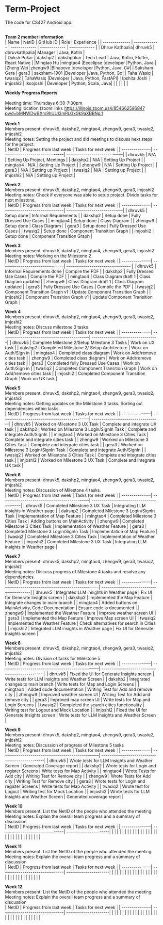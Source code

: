 # Term-Project
The code for CS427 Android app. 
<br/>
<br/>

<b>Team 2 member information</b>
<br/>
| Name           | NetID         | GitHub ID     | Role          | Experience    |
| -------------- | ------------- | ------------- | ------------- | ------------- |
| Dhruv Kathpalia| dhruvk5       | dhruvkathpalia| Manager       | Java, Kotlin  |            
|      Daksh Pokar          |     dakshp2          |    dakshpokar           |      Tech Lead         |     Java, Kotlin, Flutter, React Native          |
|Mingtao Hu      |mingtao4       |Eeeclipse      |developer      |Python, Java   |
|Zheng Wei       |zhengw9        |Bihapove       |developer      |Python, Java, C#|
| Saksham Gera   | gera3         | saksham-1901  |Developer      |Java, Python, Go|
| Taha Wasiq     | twasiq2        | TahaWasiq     |Developer      | Java, Python, FastAPI|
| Ipshita Joshi  | imjoshi2      | ikoojoshi     | Developer     | Python, Scala, Java|
|                |               |               |               |               |
<br/>


<b>Weekly Progress Reports</b>
</br> 
</br>
Meeting time: Thursdays 6:30-7:30pm
</br> 
Meeting location (zoom link): https://illinois.zoom.us/j/85466259684?pwd=bMNWDwBXrs9hUUl3mRLGxGk9aXBBNp.1
</br> 
</br>
<b>Week 1</b>
</br>
Members present: dhruvk5, dakshp2, mingtao4, zhengw9, gera3, twasiq2, imjoshi2</br>
Meeting notes: Setting the project and did meetings to discuss next steps for the project.
</br>
| NetID          | Progress from last week         | Tasks for next week          |
| ---------------| --------------------------------| -----------------------------|
| dhruvk5        | N/A                             | Setting Up Project, Meetings |
| dakshp2        | N/A                             | Setting Up Project           |
| mingtao4       | N/A                             | Setting Up Project           |
| zhengw9        | N/A                             | Setting Up Project           |
| gera3          | N/A                             | Setting up Project           |
| twasiq2        | N/A                             | Setting up Project           |
| imjoshi2       | N/A                             | Setting up Project           |
</br>


<b>Week 2</b>
</br>
Members present: dhruvk5, dakshp2, mingtao4, zhengw9, gera3, imjoshi2
</br>
Meeting notes: Check if everyone was able to setup project. Divide tasks for next milestone.
</br>
| NetID          | Progress from last week         | Tasks for next week          |
| ---------------| --------------------------------| -----------------------------|
| dhruvk5        | Setup done                      | Informal Requirements        |
| dakshp2        | Setup done                      | Fully Dressed Use Cases      |
| mingtao4       | Setup done                      | Class Diagram                |
| zhengw9        | Setup done                      | Class Diagram                |
| gera3          | Setup done                      | Fully Dressed Use Cases      |
| twasiq2        | Setup done                      | Component Transition Graph   |
| imjoshi2       | Setup done                      | Component Transition Graph   |
</br>


<b>Week 3</b>
</br>
Members present: dhruvk5, dakshp2, mingtao4, zhengw9, gera3, imjoshi2
</br>
Meeting notes: Working on the Milestone 2
</br>
| NetID          | Progress from last week         | Tasks for next week               |
| ---------------| --------------------------------| --------------------------------- |
| dhruvk5        | Informal Requirements done      | Compile the PDF                   |
| dakshp2        | Fully Dressed Use Cases         | Compile the PDF                   |
| mingtao4       | Class Diagram draft 1           | Class Diagram updated             |
| zhengw9        | Class Diagram draft 1           | Class Diagram updated             |
| gera3          | Fully Dressed Use Cases         | Compile the PDF                   |
| twasiq2        | Component Transition Graph v1   | Update Component Transition Graph |
| imjoshi2       | Component Transition Graph v1   | Update Component Transition Graph |
</br>


<b>Week 4</b>
</br>
Members present: dhruvk5, dakshp2, mingtao4, zhengw9, gera3, twasiq2, imjoshi2
</br>
Meeting notes: Discuss milestone 3 tasks
</br>
| NetID          | Progress from last week                      | Tasks for next week               |
| ---------------| ---------------------------------------------| ----------------------------------|
| dhruvk5        | Complete Milestone 2/Setup Milestone 3 Tasks | Work on UX task                   |
| dakshp2        | Completed Milestone 2/ Setup Architecture    | Work on Auth/Sign in              |
| mingtao4       | Completed class diagram                      | Work on Add/remove cities task    |
| zhengw9        | Completed class diagram                      | Work on Add/remove cities task    |
| gera3          | Completed fully Dressed Use Cases            | Work on Auth/Sign in              |
| twasiq2        | Completed Component Transition Graph         | Work on Add/remove cities task    |
| imjoshi2       | Completed Component Transition Graph         | Work on UX task                   |
</br>


<b>Week 5</b>
</br>
Members present: dhruvk5, dakshp2, mingtao4, zhengw9, gera3, twasiq2, imjoshi2
</br>
Meeting notes: Getting updates on the Milestone 3 tasks. Sorting out dependencies within tasks.
</br>
| NetID          | Progress from last week                      | Tasks for next week                |
| ---------------| ---------------------------------------------| -----------------------------------|
| dhruvk5        | Worked on Milestone 3 UX Task                | Complete and integrate UX task     |
| dakshp2        | Worked on Milestone 3 Login/SignIn Task      | Complete and integrate Auth/SignIn |
| mingtao4       | Worked on Milestone 3 Cities Task            | Complete and integrate cities task |
| zhengw9        | Worked on Milestone 3 Cities Task            | Complete and integrate cities task |
| gera3          | Worked on Milestone 3 Login/SignIn Task      | Complete and integrate Auth/SignIn |
| twasiq2        | Worked on Milestone 3 Cities Task            | Complete and integrate cities task |
| imjoshi2       | Worked on Milestone 3 UX Task                | Complete and integrate UX task     |
</br>


<b>Week 6</b>
</br>
Members present: dhruvk5, dakshp2, mingtao4, zhengw9, gera3, twasiq2, imjoshi2
</br>
Meeting notes: Discussion of Milestone 4 tasks.
</br>
| NetID          | Progress from last week                      | Tasks for next week                      |
| ---------------| ---------------------------------------------| -----------------------------------------|
| dhruvk5        | Completed Milestone 3 UX Task                | Integrating LLM insights in Weather page |
| dakshp2        | Completed Milestone 3 Login/SignIn Task      | Implementation of Map Feature            |
| mingtao4       | Completed Milestone 3 Cities Task            | Adding buttons on MainActivity           |
| zhengw9        | Completed Milestone 3 Cities Task            | Implementation of Weather Feature        |
| gera3          | Completed Milestone 3 Login/SignIn Task      | Implementation of Map Feature            |
| twasiq2        | Completed Milestone 3 Cities Task            | Implementation of Weather Feature        |
| imjoshi2       | Completed Milestone 3 UX Task                | Integrating LLM insights in Weather page |
</br>


<b>Week 7</b>
</br>
Members present: dhruvk5, dakshp2, mingtao4, zhengw9, gera3, twasiq2, imjoshi2
</br>
Meeting notes: Discuss progress of Milestone 4 tasks and resolve any dependencies.
</br>
| NetID          | Progress from last week                           | Tasks for next week                      |
| ---------------| --------------------------------------------------| -----------------------------------------|
| dhruvk5        | Integrated LLM insights in Weather page           | Fix UI for Generate Insights screen      |
| dakshp2        | Implemented the Map Feature                       | Integrate changes to main branch         |
| mingtao4       | Added buttons on MainActivity, Code Documentation | Ensure code is documented                |
| zhengw9        | Implemented the Weather Feature                   | Improve weather screen UI                |
| gera3          | Implemented the Map Feature                       | Improve Map screen UI                    |
| twasiq2        | Implemented the Weather Feature                   | Check alternatives for search in Cities  |
| imjoshi2       | Integrated LLM insights in Weather page           | Fix UI for Generate Insights screen      |
</br>


<b>Week 8</b>
</br>
Members present: dhruvk5, dakshp2, mingtao4, zhengw9, gera3, twasiq2, imjoshi2
</br>
Meeting notes: Division of tasks for Milestone 5
</br>
| NetID          | Progress from last week                           | Tasks for next week                             |
| ---------------| --------------------------------------------------| ------------------------------------------------|
| dhruvk5        | Fixed the UI for Generate Insights screen         | Write tests for LLM Insights and Weather Screen |
| dakshp2        | Integrated changes to main branch                 | Write tests for Map and Login Screens           |
| mingtao4       | Added code documentation                          | Writing Test for Add and remove city            |
| zhengw9        | Improved weather screen UI                        | Writing Test for Add and remove city            |
| gera3          | Improved map screen UI                            | Write tests for Map and Login Screens           |
| twasiq2        | Completed the search cities functionality         | Writing test for Logout and Mock Location       |
| imjoshi2       | Fixed the UI for Generate Insights screen         | Write tests for LLM Insights and Weather Screen |
</br>


<b>Week 9</b>
</br>
Members present: dhruvk5, dakshp2, mingtao4, zhengw9, gera3, twasiq2, imjoshi2
</br>
Meeting notes: Discussion of progress of Milestone 5 tasks
</br>
| NetID          | Progress from last week                           | Tasks for next week                             |
| ---------------| --------------------------------------------------| ------------------------------------------------|
| dhruvk5        | Wrote tests for LLM Insights and Weather Screen   | Generated Coverage report                       |
| dakshp2        | Wrote tests for Login and register Screens        | Write tests for Map Activity                    |
| mingtao4       | Wrote Tests for Add city                          | Writing Test for Remove city                    |
| zhengw9        | Wrote Tests for Add city                          | Writing Test for Remove city                    |
| gera3          | Wrote tests for Login and register Screens        | Write tests for Map Activity                    |
| twasiq2        | Wrote test for Logout                             | Writing test for Mock Location                  |
| imjoshi2       | Wrote tests for LLM Insights and Weather Screen   | Generated coverage report                       |
</br>


<b>Week 10</b>
</br>
Members present: List the NetID of the people who attended the meeting
</br>
Meeting notes: Explain the overall team progress and a summary of discussion
</br>
| NetID          | Progress from last week         | Tasks for next week   |
| ---------------| --------------------------------| ----------------------|
|                |                                 |                       |
|                |                                 |                       |
|                |                                 |                       |
|                |                                 |                       |
|                |                                 |                       |
|                |                                 |                       |
|                |                                 |                       |
|                |                                 |                       |
</br>


<b>Week 11</b>
</br>
Members present: List the NetID of the people who attended the meeting
</br>
Meeting notes: Explain the overall team progress and a summary of discussion
</br>
| NetID          | Progress from last week         | Tasks for next week   |
| ---------------| --------------------------------| ----------------------|
|                |                                 |                       |
|                |                                 |                       |
|                |                                 |                       |
|                |                                 |                       |
|                |                                 |                       |
|                |                                 |                       |
|                |                                 |                       |
|                |                                 |                       |
</br>


<b>Week 12</b>
</br>
Members present: List the NetID of the people who attended the meeting
</br>
Meeting notes: Explain the overall team progress and a summary of discussion
</br>
| NetID          | Progress from last week         | Tasks for next week   |
| ---------------| --------------------------------| ----------------------|
|                |                                 |                       |
|                |                                 |                       |
|                |                                 |                       |
|                |                                 |                       |
|                |                                 |                       |
|                |                                 |                       |
|                |                                 |                       |
|                |                                 |                       |
</br>
